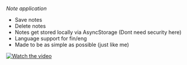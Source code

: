*Note application*

- Save notes 
- Delete notes 
- Notes get stored locally via AsyncStorage (Dont need security here)
- Language support for fin/eng
- Made to be as simple as possible (just like me)

[![Watch the video](https://i.imgur.com/vKb2F1B.png)](https://streamable.com/9p09uz)
